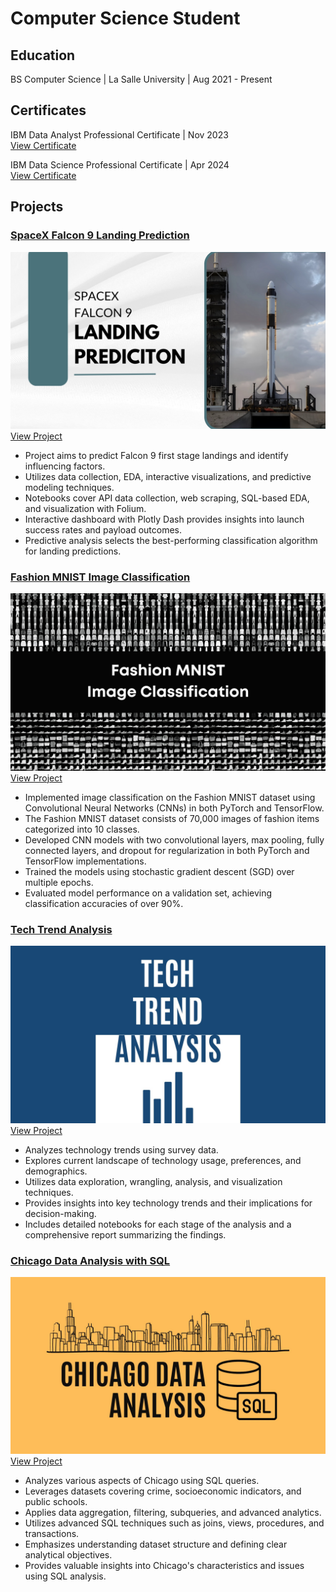 # Computer Science Student

## Education
BS Computer Science | La Salle University | Aug 2021 - Present

## Certificates
IBM Data Analyst Professional Certificate | Nov 2023\
[View Certificate](https://coursera.org/share/4bd141d4137f48ebf6dd781c67d4c432)

IBM Data Science Professional Certificate | Apr 2024\
[View Certificate](https://coursera.org/share/aa116bbde7d81fba96bf719d84b7797d)

## Projects

### [**SpaceX Falcon 9 Landing Prediction**](https://github.com/rjacaac211/SpaceX-Falcon-9-Landing-Prediction)
[![alt SpaceX Falcon 9 Landing Prediction](assets/img/spxfalc9_landpred_cover.jpg)](https://github.com/rjacaac211/SpaceX-Falcon-9-Landing-Prediction)
[View Project](https://github.com/rjacaac211/SpaceX-Falcon-9-Landing-Prediction)
- Project aims to predict Falcon 9 first stage landings and identify influencing factors.
- Utilizes data collection, EDA, interactive visualizations, and predictive modeling techniques.
- Notebooks cover API data collection, web scraping, SQL-based EDA, and visualization with Folium.
- Interactive dashboard with Plotly Dash provides insights into launch success rates and payload outcomes.
- Predictive analysis selects the best-performing classification algorithm for landing predictions.

### [**Fashion MNIST Image Classification**](https://github.com/rjacaac211/Fashion_MNIST_Image_Classification)
[![alt Fashion MNIST Image Classification](assets/img/fashion-mnist.jpg)](https://github.com/rjacaac211/Fashion_MNIST_Image_Classification)
[View Project](https://github.com/rjacaac211/Fashion_MNIST_Image_Classification)
- Implemented image classification on the Fashion MNIST dataset using Convolutional Neural Networks (CNNs) in both PyTorch and TensorFlow.
- The Fashion MNIST dataset consists of 70,000 images of fashion items categorized into 10 classes.
- Developed CNN models with two convolutional layers, max pooling, fully connected layers, and dropout for regularization in both PyTorch and TensorFlow implementations.
- Trained the models using stochastic gradient descent (SGD) over multiple epochs.
- Evaluated model performance on a validation set, achieving classification accuracies of over 90%.

### [**Tech Trend Analysis**](https://github.com/rjacaac211/Tech-Trend-Analysis)
[![alt Tech Trend Analysis](assets/img/tech-trend-analysis.jpg)](https://github.com/rjacaac211/Tech-Trend-Analysis)
[View Project](https://github.com/rjacaac211/Tech-Trend-Analysis)
- Analyzes technology trends using survey data.
- Explores current landscape of technology usage, preferences, and demographics.
- Utilizes data exploration, wrangling, analysis, and visualization techniques.
- Provides insights into key technology trends and their implications for decision-making.
- Includes detailed notebooks for each stage of the analysis and a comprehensive report summarizing the findings.

### [**Chicago Data Analysis with SQL**](https://github.com/rjacaac211/Chicago-Data-Analysis-with-SQL)
[![alt Chicago Data Analysis with SQL](assets/img/chicago-data-analysis.jpg)](https://github.com/rjacaac211/Chicago-Data-Analysis-with-SQL)
[View Project](https://github.com/rjacaac211/Chicago-Data-Analysis-with-SQL)
- Analyzes various aspects of Chicago using SQL queries.
- Leverages datasets covering crime, socioeconomic indicators, and public schools.
- Applies data aggregation, filtering, subqueries, and advanced analytics.
- Utilizes advanced SQL techniques such as joins, views, procedures, and transactions.
- Emphasizes understanding dataset structure and defining clear analytical objectives.
- Provides valuable insights into Chicago's characteristics and issues using SQL analysis.
